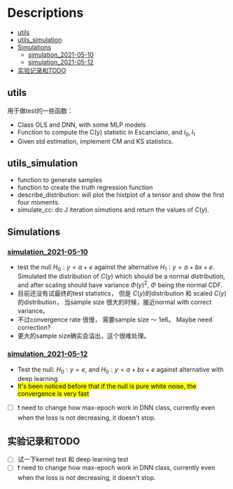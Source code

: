 # Descriptions
- [utils](#utils)
- [utils_simulation](#utils_simulation)
- [Simulations](#simulations)
  - [simulation_2021-05-10](#simulation_2021-05-10)
  - [simulation_2021-05-12](#simulation_2021-05-12)
- [实验记录和TODO](#实验记录和todo)

## utils

用于做test的一些函数：
- Class OLS and DNN, with some MLP models
- Function to compute the C(y) statistic in Escanciano, and $l_0, l_1$
- Given std estimation, implement CM and KS statistics. 

## utils_simulation

- function to generate samples
- function to create the truth regression function
- describe_distribution: will plot the histplot of a tensor and show the first four moments. 
- simulate_cc: do J iteration simutions and return the values of $C(y)$. 


## Simulations 

### [simulation_2021-05-10](simulation_2021-05-10.ipynb)

-  test the null $H_0: y = a + e$ against the alternative $H_1: y  = a + bx + e$. Simulated the distribution of $C(y)$ which should be a normal distribution, and after scaling should have variance $\Phi(y)^2$, $\Phi$ being the normal CDF. 
-  目前还没有试最终的test statistics， 但是 $C(y)$的distribution 和 scaled $C(y)$ 的distribution， 当sample size 很大的时候，接近normal with correct variance。
-  不过convergence rate 很慢， 需要sample size ～ 1e6。 Maybe need correction?
-  更大的sample size确实会溢出，这个很难处理。

### [simulation_2021-05-12](simulation_2021-05-12.ipynb)

- Test the null: $H_0 : y = e$, and $H_0 : y = a + bx + e$ against alternative with deep learning. 
- <mark>It's been noticed before that if the null is pure white noise, the convergence is very fast</mark>
- [ ] ❗️ need to change how max-epoch work in DNN class, currently even when the loss is not decreasing, it doesn't stop. 



## 实验记录和TODO

- [ ] 试一下kernel test 和 deep learning test
- [ ] ❗️ need to change how max-epoch work in DNN class, currently even when the loss is not decreasing, it doesn't stop. 

